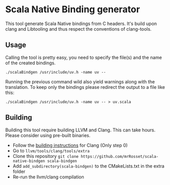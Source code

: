 # Scala Native Binding generator

This tool generate Scala Native bindings from C headers. It's build upon clang and Libtooling and thus respect the conventions of clang-tools.

## Usage

Calling the tool is pretty easy, you need to specify the file(s) and the name of the created bindings.

`./scalaBindgen /usr/include/uv.h -name uv --`

Running the previous command wild also yield warnings along with the translation. To keep only the bindings please redirect the output to a file like this:

`./scalaBindgen /usr/include/uv.h -name uv -- > uv.scala`

## Building

Building this tool require building LLVM and Clang. This can take hours. Please consider using pre-built binaries.

* Follow the [building instructions](http://clang.llvm.org/docs/LibASTMatchersTutorial.html#step-0-obtaining-clang) for Clang (Only step 0)
* Go to `llvm/tools/clang/tools/extra`
* Clone this repository `git clone https://github.com/mrRosset/scala-native-bindgen scala-bindgen`
* Add `add_subdirectory(scala-bindgen)` to the CMakeLists.txt in the extra folder
* Re-run the llvm/clang compilation


